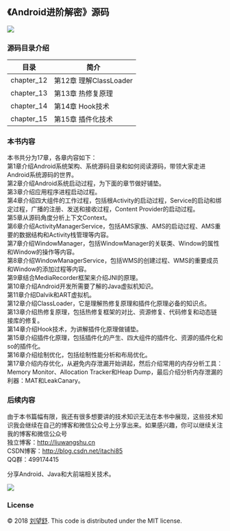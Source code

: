 ## **《Android进阶解密》源码**

![](https://upload-images.jianshu.io/upload_images/1417629-9c4d6f64ebf88d26.jpg?imageMogr2/auto-orient/strip%7CimageView2/2/w/1240)

### **源码目录介绍**


目录        |  简介
------------|--------------------------
 chapter_12   | 第12章 理解ClassLoader
chapter_13   | 第13章 热修复原理
chapter_14   | 第14章 Hook技术
chapter_15  | 第15章 插件化技术

### **本书内容**
本书共分为17章，各章内容如下：<br>
第1章介绍Android系统架构、系统源码目录和如何阅读源码，带领大家走进Android系统源码的世界。<br>
第2章介绍Android系统启动过程，为下面的章节做好铺垫。<br>
第3章介绍应用程序进程启动过程。<br>
第4章介绍四大组件的工作过程，包括根Activity的启动过程，Service的启动和绑定过程，广播的注册、发送和接收过程，Content Provider的启动过程。<br>
第5章从源码角度分析上下文Context。<br>
第6章介绍ActivityManagerService，包括AMS家族、AMS的启动过程、AMS重要的数据结构和Activity栈管理等内容。<br>
第7章介绍WindowManager，包括WindowManager的关联类、Window的属性和Window的操作等内容。<br>
第8章介绍WindowManagerService，包括WMS的创建过程、WMS的重要成员和Window的添加过程等内容。<br>
第9章结合MediaRecorder框架来介绍JNI的原理。<br>
第10章介绍Android开发所需要了解的Java虚拟机知识。<br>
第11章介绍Dalvik和ART虚拟机。<br>
第12章介绍ClassLoader，它是理解热修复原理和插件化原理必备的知识点。<br>
第13章介绍热修复原理，包括热修复框架的对比、资源修复、代码修复和动态链接库的修复。<br>
第14章介绍Hook技术，为讲解插件化原理做铺垫。<br>
第15章介绍插件化原理，包括插件化的产生、四大组件的插件化、资源的插件化和so的插件化。<br>
第16章介绍绘制优化，包括绘制性能分析和布局优化。<br>
第17章介绍内存优化，从避免内存泄漏开始讲起，然后介绍常用的内存分析工具：Memory Monitor、Allocation Tracker和Heap Dump，最后介绍分析内存泄漏的利器：MAT和LeakCanary。<br>
### **后续内容**
由于本书篇幅有限，我还有很多想要讲的技术知识无法在本书中展现，这些技术知识我会继续在自己的博客和微信公众号上分享出来。如果感兴趣，你可以继续关注我的博客和微信公众号 <br>
独立博客：http://liuwangshu.cn<br>
CSDN博客：http://blog.csdn.net/itachi85<br>
QQ群：499174415<br>
 
分享Android、Java和大前端相关技术。 <br>

![](https://upload-images.jianshu.io/upload_images/1417629-be3e83818814b47c.jpg?imageMogr2/auto-orient/strip%7CimageView2/2/w/1240)

### **License**

 © 2018 [刘望舒][itachi85]. This code is distributed under the MIT license.


[itachi85]:http://liuwangshu.cn

